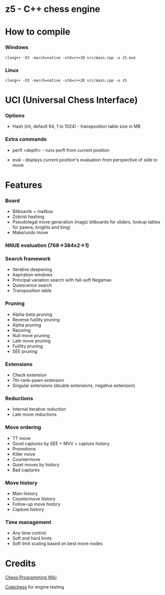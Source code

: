 # z5 - C++ chess engine

# How to compile

### Windows

```clang++ -O3 -march=native -std=c++20 src/main.cpp -o z5.exe```

### Linux

```clang++ -O3 -march=native -std=c++20 src/main.cpp -o z5```

# UCI (Universal Chess Interface)

### Options

- Hash (int, default 64, 1 to 1024) - transposition table size in MB

### Extra commands

- perft \<depth\> - runs perft from current position

- eval - displays current position's evaluation from perspective of side to move

# Features

### Board
- Bitboards + mailbox
- Zobrist hashing
- Pseudolegal move generation (magic bitboards for sliders, lookup tables for pawns, knights and king)
- Make/undo move

### NNUE evaluation (768->384x2->1)

### Search framework
- Iterative deepening
- Aspiration windows
- Principal variation search with fail-soft Negamax
- Quiescence search
- Transposition table

### Pruning
- Alpha-beta pruning
- Reverse futility pruning
- Alpha pruning
- Razoring
- Null move pruning
- Late move pruning
- Futility pruning
- SEE pruning

### Extensions
- Check extension
- 7th-rank-pawn extension
- Singular extensions (double extensions, negative extension)

### Reductions
- Internal iterative reduction
- Late move reductions

### Move ordering
- TT move
- Good captures by SEE + MVV + capture history
- Promotions
- Killer move
- Countermove
- Quiet moves by history
- Bad captures

### Move history
- Main history
- Countermove history
- Follow-up move history
- Capture history

### Time management
- Any time control
- Soft and hard limits
- Soft limit scaling based on best move nodes

# Credits

[Chess Programming Wiki](https://www.chessprogramming.org/)

[Cutechess](https://github.com/cutechess/cutechess) for engine testing
